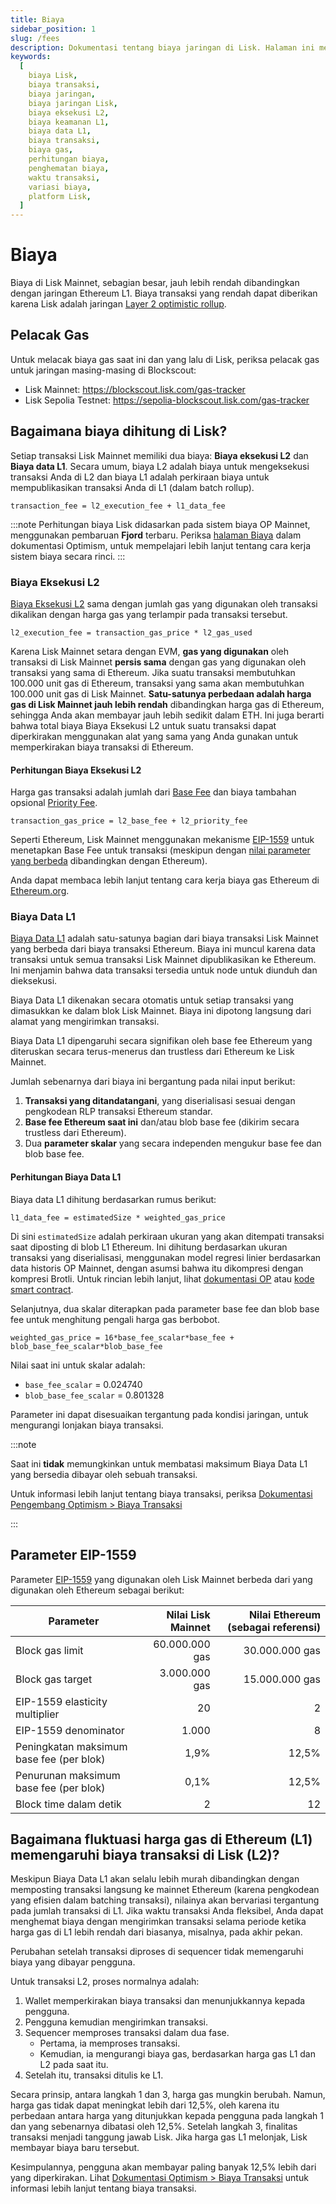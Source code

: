 ```yaml
---
title: Biaya
sidebar_position: 1
slug: /fees
description: Dokumentasi tentang biaya jaringan di Lisk. Halaman ini membahas detail sistem biaya dua komponen yang melibatkan biaya eksekusi L2 dan biaya data L1, serta memberikan wawasan tentang variasi biaya dan strategi penghematan biaya.
keywords:
  [
    biaya Lisk,
    biaya transaksi,
    biaya jaringan,
    biaya jaringan Lisk,
    biaya eksekusi L2,
    biaya keamanan L1,
    biaya data L1,
    biaya transaksi,
    biaya gas,
    perhitungan biaya,
    penghematan biaya,
    waktu transaksi,
    variasi biaya,
    platform Lisk,
  ]
---
```


# Biaya

Biaya di Lisk Mainnet, sebagian besar, jauh lebih rendah dibandingkan dengan jaringan Ethereum L1.
Biaya transaksi yang rendah dapat diberikan karena Lisk adalah jaringan [Layer 2 optimistic rollup](https://ethereum.org/en/developers/docs/scaling/optimistic-rollups).

## Pelacak Gas

Untuk melacak biaya gas saat ini dan yang lalu di Lisk, periksa pelacak gas untuk jaringan masing-masing di Blockscout:

- Lisk Mainnet: https://blockscout.lisk.com/gas-tracker
- Lisk Sepolia Testnet: https://sepolia-blockscout.lisk.com/gas-tracker

## Bagaimana biaya dihitung di Lisk?

Setiap transaksi Lisk Mainnet memiliki dua biaya: **Biaya eksekusi L2** dan **Biaya data L1**.
Secara umum, biaya L2 adalah biaya untuk mengeksekusi transaksi Anda di L2 dan biaya L1 adalah perkiraan biaya untuk mempublikasikan transaksi Anda di L1 (dalam batch rollup).

```text
transaction_fee = l2_execution_fee + l1_data_fee
```

:::note
Perhitungan biaya Lisk didasarkan pada sistem biaya OP Mainnet, menggunakan pembaruan **Fjord** terbaru.
Periksa [halaman Biaya](https://docs.optimism.io/stack/transactions/fees#fjord) dalam dokumentasi Optimism, untuk mempelajari lebih lanjut tentang cara kerja sistem biaya secara rinci.
:::

### Biaya Eksekusi L2
[Biaya Eksekusi L2](https://docs.optimism.io/stack/transactions/fees#execution-gas-fee) sama dengan jumlah gas yang digunakan oleh transaksi dikalikan dengan harga gas yang terlampir pada transaksi tersebut.

```
l2_execution_fee = transaction_gas_price * l2_gas_used
```

Karena Lisk Mainnet setara dengan EVM, **gas yang digunakan** oleh transaksi di Lisk Mainnet **persis sama** dengan gas yang digunakan oleh transaksi yang sama di Ethereum.
Jika suatu transaksi membutuhkan 100.000 unit gas di Ethereum, transaksi yang sama akan membutuhkan 100.000 unit gas di Lisk Mainnet.
**Satu-satunya perbedaan adalah harga gas di Lisk Mainnet jauh lebih rendah** dibandingkan harga gas di Ethereum, sehingga Anda akan membayar jauh lebih sedikit dalam ETH.
Ini juga berarti bahwa total biaya Biaya Eksekusi L2 untuk suatu transaksi dapat diperkirakan menggunakan alat yang sama yang Anda gunakan untuk memperkirakan biaya transaksi di Ethereum.

#### Perhitungan Biaya Eksekusi L2
Harga gas transaksi adalah jumlah dari [Base Fee](https://ethereum.org/en/developers/docs/gas/#base-fee) dan biaya tambahan opsional [Priority Fee](https://ethereum.org/en/developers/docs/gas/#priority-fee).

```
transaction_gas_price = l2_base_fee + l2_priority_fee
```

Seperti Ethereum, Lisk Mainnet menggunakan mekanisme [EIP-1559](https://eips.ethereum.org/EIPS/eip-1559) untuk menetapkan Base Fee untuk transaksi (meskipun dengan [nilai parameter yang berbeda](/fees#parameter-eip-1559) dibandingkan dengan Ethereum).

Anda dapat membaca lebih lanjut tentang cara kerja biaya gas Ethereum di [Ethereum.org](https://ethereum.org/en/developers/docs/gas/).

### Biaya Data L1
[Biaya Data L1](https://docs.optimism.io/stack/transactions/fees#l1-data-fee) adalah satu-satunya bagian dari biaya transaksi Lisk Mainnet yang berbeda dari biaya transaksi Ethereum.
Biaya ini muncul karena data transaksi untuk semua transaksi Lisk Mainnet dipublikasikan ke Ethereum.
Ini menjamin bahwa data transaksi tersedia untuk node untuk diunduh dan dieksekusi.

Biaya Data L1 dikenakan secara otomatis untuk setiap transaksi yang dimasukkan ke dalam blok Lisk Mainnet.
Biaya ini dipotong langsung dari alamat yang mengirimkan transaksi.

Biaya Data L1 dipengaruhi secara signifikan oleh base fee Ethereum yang diteruskan secara terus-menerus dan trustless dari Ethereum ke Lisk Mainnet.

Jumlah sebenarnya dari biaya ini bergantung pada nilai input berikut:

1. **Transaksi yang ditandatangani**, yang diserialisasi sesuai dengan pengkodean RLP transaksi Ethereum standar.
2. **Base fee Ethereum saat ini** dan/atau blob base fee (dikirim secara trustless dari Ethereum).
3. Dua **parameter skalar** yang secara independen mengukur base fee dan blob base fee.

#### Perhitungan Biaya Data L1
Biaya data L1 dihitung berdasarkan rumus berikut:

```
l1_data_fee = estimatedSize * weighted_gas_price
```

Di sini `estimatedSize` adalah perkiraan ukuran yang akan ditempati transaksi saat diposting di blob L1 Ethereum.
Ini dihitung berdasarkan ukuran transaksi yang diserialisasi, menggunakan model regresi linier berdasarkan data historis OP Mainnet, dengan asumsi bahwa itu dikompresi dengan kompresi Brotli.
Untuk rincian lebih lanjut, lihat [dokumentasi OP](https://docs.optimism.io/stack/transactions/fees#fjord) atau [kode smart contract](https://github.com/ethereum-optimism/optimism/blob/e00f23ad0208f2e35aef5435d8a3d2e369144419/packages/contracts-bedrock/src/L2/GasPriceOracle.sol#L203).

Selanjutnya, dua skalar diterapkan pada parameter base fee dan blob base fee untuk menghitung pengali harga gas berbobot.

```
weighted_gas_price = 16*base_fee_scalar*base_fee + blob_base_fee_scalar*blob_base_fee
```

Nilai saat ini untuk skalar adalah:

  - `base_fee_scalar` = 0.024740
  - `blob_base_fee_scalar` = 0.801328

Parameter ini dapat disesuaikan tergantung pada kondisi jaringan, untuk mengurangi lonjakan biaya transaksi.

:::note

Saat ini **tidak** memungkinkan untuk membatasi maksimum Biaya Data L1 yang bersedia dibayar oleh sebuah transaksi.

Untuk informasi lebih lanjut tentang biaya transaksi, periksa [Dokumentasi Pengembang Optimism > Biaya Transaksi](https://docs.optimism.io/stack/transactions/fees)

:::

## Parameter EIP-1559

Parameter [EIP-1559](https://eips.ethereum.org/EIPS/eip-1559) yang digunakan oleh Lisk Mainnet berbeda dari yang digunakan oleh Ethereum sebagai berikut:

| Parameter                             | Nilai Lisk Mainnet | Nilai Ethereum (sebagai referensi) |
| ------------------------------------- | -----------------: | ----------------------------------: |
| Block gas limit                        |   60.000.000 gas   |                 30.000.000 gas     |
| Block gas target                       |    3.000.000 gas   |                 15.000.000 gas     |
| EIP-1559 elasticity multiplier         |               20    |                              2     |
| EIP-1559 denominator                     |            1.000   |                              8     |
| Peningkatan maksimum base fee (per blok) |             1,9%  |                          12,5%    |
| Penurunan maksimum base fee (per blok) |             0,1%  |                          12,5%    |
| Block time dalam detik                |                2   |                             12     |

## Bagaimana fluktuasi harga gas di Ethereum (L1) memengaruhi biaya transaksi di Lisk (L2)?

Meskipun Biaya Data L1 akan selalu lebih murah dibandingkan dengan memposting transaksi langsung ke mainnet Ethereum (karena pengkodean yang efisien dalam batching transaksi), nilainya akan bervariasi tergantung pada jumlah transaksi di L1.
Jika waktu transaksi Anda fleksibel, Anda dapat menghemat biaya dengan mengirimkan transaksi selama periode ketika harga gas di L1 lebih rendah dari biasanya, misalnya, pada akhir pekan.

Perubahan setelah transaksi diproses di sequencer tidak memengaruhi biaya yang dibayar pengguna.

Untuk transaksi L2, proses normalnya adalah:

1. Wallet memperkirakan biaya transaksi dan menunjukkannya kepada pengguna.
2. Pengguna kemudian mengirimkan transaksi.
3. Sequencer memproses transaksi dalam dua fase.
    - Pertama, ia memproses transaksi.
    - Kemudian, ia mengurangi biaya gas, berdasarkan harga gas L1 dan L2 pada saat itu.
4. Setelah itu, transaksi ditulis ke L1.

Secara prinsip, antara langkah 1 dan 3, harga gas mungkin berubah.
Namun, harga gas tidak dapat meningkat lebih dari 12,5%, oleh karena itu perbedaan antara harga yang ditunjukkan kepada pengguna pada langkah 1 dan yang sebenarnya dibatasi oleh 12,5%.
Setelah langkah 3, finalitas transaksi menjadi tanggung jawab Lisk.
Jika harga gas L1 melonjak, Lisk membayar biaya baru tersebut.

Kesimpulannya, pengguna akan membayar paling banyak 12,5% lebih dari yang diperkirakan.
Lihat [Dokumentasi Optimism > Biaya Transaksi](https://docs.optimism.io/stack/transactions/fees#mechanism) untuk informasi lebih lanjut tentang biaya transaksi.
